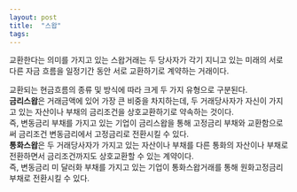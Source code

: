 ```yaml
---
layout: post
title:  "스왑"
tags: 
---
```

<p>
  교환한다는 의미를 가지고 있는 스왑거래는 두 당사자가 각기 지니고 있는 미래의 서로 다른 자금 흐름을 일정기간 동안 서로 교환하기로 계약하는 거래이다.
</p>
<p>
  교환되는 현금흐름의 종류 및 방식에 따라 크게 두 가지 유형으로 구분된다.<br>
  <strong>금리스왑</strong>은 거래금액에 있어 가장 큰 비중을 차지하는데, 두 거래당사자가 자신이 가지고 있는 자산이나 부채의 금리조건을 상호교환하기로 약속하는 것이다.<br>
  즉, 변동금리 부채를 가지고 있는 기업이 금리스왑을 통해 고정금리 부채와 교환함으로써 금리조건 변동금리에서 고정금리로 전환시킬 수 있다.<br>
  <strong>통화스왑</strong>은 두 거래당사자가 가지고 있는 자산이나 부채를 다른 통화의 자산이나 부채로 전환하면서 금리조건까지도 상호교환할 수 있는 계약이다.<br>
  즉, 변동금리 미 달러화 부채를 가지고 있는 기업이 통화스왑거래를 통해 원화고정금리 부채로 전환시킬 수 있다.
</p>
